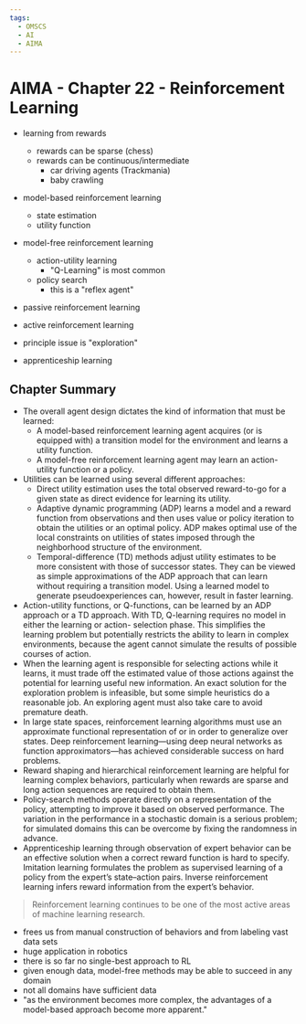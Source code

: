 ```yaml
---
tags:
  - OMSCS
  - AI
  - AIMA
---
```

# AIMA - Chapter 22 - Reinforcement Learning
- learning from rewards
	- rewards can be sparse (chess)
	- rewards can be continuous/intermediate 
		- car driving agents (Trackmania)
		- baby crawling

- model-based reinforcement learning
	- state estimation
	- utility function
- model-free reinforcement learning
	- action-utility learning
		- "Q-Learning" is most common
	- policy search
		- this is a "reflex agent"
- passive reinforcement learning
- active reinforcement learning
- principle issue is "exploration"
- apprenticeship learning

## Chapter Summary
- The overall agent design dictates the kind of information that must be learned:
	- A model-based reinforcement learning agent acquires (or is equipped with) a transition model for the environment and learns a utility function.
	- A model-free reinforcement learning agent may learn an action-utility function or a policy.
- Utilities can be learned using several different approaches:
	- Direct utility estimation uses the total observed reward-to-go for a given state as direct evidence for learning its utility.  
	- Adaptive dynamic programming (ADP) learns a model and a reward function from observations and then uses value or policy iteration to obtain the utilities or an optimal policy. ADP makes optimal use of the local constraints on utilities of states imposed through the neighborhood structure of the environment.  
	- Temporal-difference (TD) methods adjust utility estimates to be more consistent with those of successor states. They can be viewed as simple approximations of the ADP approach that can learn without requiring a transition model. Using a learned model to generate pseudoexperiences can, however, result in faster learning.  
- Action-utility functions, or Q-functions, can be learned by an ADP approach or a TD approach. With TD, Q-learning requires no model in either the learning or action- selection phase. This simplifies the learning problem but potentially restricts the ability to learn in complex environments, because the agent cannot simulate the results of possible courses of action.  
- When the learning agent is responsible for selecting actions while it learns, it must trade off the estimated value of those actions against the potential for learning useful new information. An exact solution for the exploration problem is infeasible, but some simple heuristics do a reasonable job. An exploring agent must also take care to avoid premature death.
- In large state spaces, reinforcement learning algorithms must use an approximate functional representation of or in order to generalize over states. Deep reinforcement learning—using deep neural networks as function approximators—has achieved considerable success on hard problems.
- Reward shaping and hierarchical reinforcement learning are helpful for learning complex behaviors, particularly when rewards are sparse and long action sequences are required to obtain them.  
- Policy-search methods operate directly on a representation of the policy, attempting to improve it based on observed performance. The variation in the performance in a stochastic domain is a serious problem; for simulated domains this can be overcome by fixing the randomness in advance.  
- Apprenticeship learning through observation of expert behavior can be an effective solution when a correct reward function is hard to specify. Imitation learning formulates the problem as supervised learning of a policy from the expert’s state–action pairs. Inverse reinforcement learning infers reward information from the expert’s behavior.

> Reinforcement learning continues to be one of the most active areas of machine learning research.

- frees us from manual construction of behaviors and from labeling vast data sets
- huge application in robotics
- there is so far no single-best approach to RL
- given enough data, model-free methods may be able to succeed in any domain
- not all domains have sufficient data
- "as the environment becomes more complex, the advantages of a model-based approach become more apparent."
